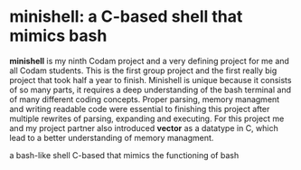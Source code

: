 # minishell: a C-based shell that mimics bash

**minishell** is my ninth Codam project and a very defining project for me and all Codam students. This is the first group project and the first really big project that took half a year to finish. Minishell is unique because it consists of so many parts, it requires a deep understanding of the bash terminal and of many different coding concepts. Proper parsing, memory managment and writing readable code were essential to finishing this project after multiple rewrites of parsing, expanding and executing. For this project me and my project partner also introduced **vector** as a datatype in C, which lead to a better understanding of memory managment.



a bash-like shell C-based that mimics the functioning of bash
